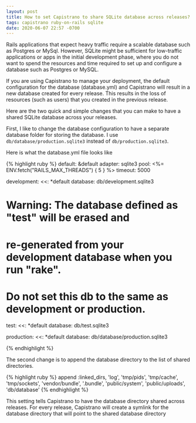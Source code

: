 ```yaml
---
layout: post
title: How to set Capistrano to share SQLite database across releases?
tags: capistrano ruby-on-rails sqlite
date: 2020-06-07 22:57 -0700
---
```

Rails applications that expect heavy traffic require a scalable database such as Postgres or MySql. However, SQLite
might be sufficient for low-traffic applications or apps in the initial development phase, where you do not want to
spend the resources and time required to set up and configure a database such as Postgres or MySQL.

If you are using Capistrano to manage your deployment, the default configuration for the database (database.yml) and
Capistrano will result in a new database created for every release. This results in the loss of resources (such as
users) that you created in the previous release.

Here are the two quick and simple changes that you can make to have a shared SQLite database across your releases.

First, I like to change the database configuration to have a separate database folder for storing the database. I use
<code>db/database/production.sqlite3</code> instead of <code>db/production.sqlite3</code>.

Here is what the database.yml file looks like

{% highlight ruby %}
default: &default
  adapter: sqlite3
  pool: <%= ENV.fetch("RAILS_MAX_THREADS") { 5 } %>
  timeout: 5000

development:
  <<: *default
  database: db/development.sqlite3

# Warning: The database defined as "test" will be erased and
# re-generated from your development database when you run "rake".
# Do not set this db to the same as development or production.
test:
  <<: *default
  database: db/test.sqlite3

production:
  <<: *default
  database: db/database/production.sqlite3

{% endhighlight %}

The second change is to append the database directory to the list of shared directories.

{% highlight ruby %}
append :linked_dirs, 'log', 'tmp/pids', 'tmp/cache', 'tmp/sockets',
      'vendor/bundle', '.bundle', 'public/system', 'public/uploads', 'db/database'
{% endhighlight %}

This setting tells Capistrano to have the database directory shared across releases. For every release, Capistrano will create a symlink for the database directory that will point to the shared database directory